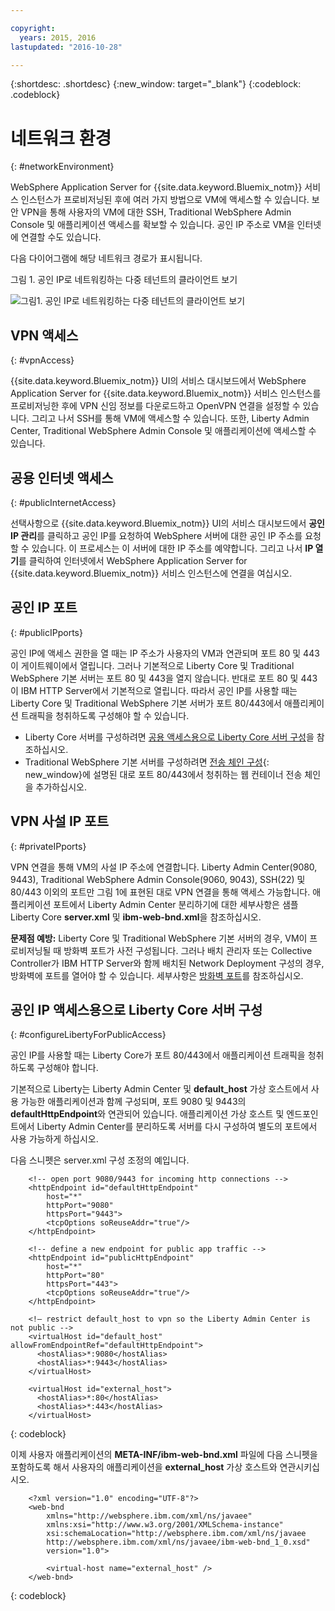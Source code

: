 ```yaml
---

copyright:
  years: 2015, 2016
lastupdated: "2016-10-28"

---
```


{:shortdesc: .shortdesc}
{:new_window: target="_blank"}
{:codeblock: .codeblock}

# 네트워크 환경
{: #networkEnvironment}

WebSphere Application Server for {{site.data.keyword.Bluemix_notm}} 서비스 인스턴스가 프로비저닝된 후에 여러 가지 방법으로 VM에 액세스할 수 있습니다. 보안 VPN을 통해 사용자의 VM에 대한 SSH, Traditional WebSphere Admin Console 및 애플리케이션 액세스를 확보할 수 있습니다. 공인 IP 주소로 VM을 인터넷에 연결할 수도 있습니다. 

다음 다이어그램에 해당 네트워크 경로가 표시됩니다. 

그림 1. 공인 IP로 네트워킹하는 다중 테넌트의 클라이언트 보기

![그림1. 공인 IP로 네트워킹하는 다중 테넌트의 클라이언트 보기](images/wasaas_multi_tenantPublicIP.gif)

## VPN 액세스
{: #vpnAccess}

{{site.data.keyword.Bluemix_notm}} UI의 서비스 대시보드에서 WebSphere Application Server for {{site.data.keyword.Bluemix_notm}} 서비스 인스턴스를 프로비저닝한 후에 VPN 신임 정보를 다운로드하고 OpenVPN 연결을 설정할 수 있습니다. 그리고 나서 SSH를 통해 VM에 액세스할 수 있습니다. 또한, Liberty Admin Center, Traditional WebSphere Admin Console 및 애플리케이션에 액세스할 수 있습니다. 

## 공용 인터넷 액세스
{: #publicInternetAccess}

선택사항으로 {{site.data.keyword.Bluemix_notm}} UI의 서비스 대시보드에서 **공인 IP 관리**를 클릭하고 공인 IP를 요청하여 WebSphere 서버에 대한 공인 IP 주소를 요청할 수 있습니다. 이 프로세스는 이 서버에 대한 IP 주소를 예약합니다. 그리고 나서 **IP 열기**를 클릭하여 인터넷에서 WebSphere Application Server for {{site.data.keyword.Bluemix_notm}} 서비스 인스턴스에 연결을 여십시오. 

## 공인 IP 포트
{: #publicIPports}

공인 IP에 액세스 권한을 열 때는 IP 주소가 사용자의 VM과 연관되며 포트 80 및 443이 게이트웨이에서 열립니다. 그러나 기본적으로 Liberty Core 및 Traditional WebSphere 기본 서버는 포트 80 및 443을 열지 않습니다. 반대로 포트 80 및 443이 IBM HTTP Server에서 기본적으로 열립니다. 따라서 공인 IP를 사용할 때는 Liberty Core 및 Traditional WebSphere 기본 서버가 포트 80/443에서 애플리케이션 트래픽을 청취하도록 구성해야 할 수 있습니다. 
* Liberty Core 서버를 구성하려면 [공용 액세스용으로 Liberty Core 서버 구성](networkEnvironment.html#configureLibertyForPublicAccess)을 참조하십시오. 
* Traditional WebSphere 기본 서버를 구성하려면 [전송 체인 구성](http://www.ibm.com/support/knowledgecenter/SSEQTP_8.5.5//com.ibm.websphere.nd.doc/ae/trun_chain_transport.html){: new_window}에 설명된 대로 포트 80/443에서 청취하는 웹 컨테이너 전송 체인을 추가하십시오.

## VPN 사설 IP 포트
{: #privateIPports}

VPN 연결을 통해 VM의 사설 IP 주소에 연결합니다. Liberty Admin Center(9080, 9443), Traditional WebSphere Admin Console(9060, 9043), SSH(22) 및 80/443 이외의 포트만 그림 1에 표현된 대로 VPN 연결을 통해 액세스 가능합니다. 애플리케이션 포트에서 Liberty Admin Center 분리하기에 대한 세부사항은 샘플 Liberty Core **server.xml** 및 **ibm-web-bnd.xml**을 참조하십시오. 

**문제점 예방:** Liberty Core 및 Traditional WebSphere 기본 서버의 경우, VM이 프로비저닝될 때 방화벽 포트가 사전 구성됩니다. 그러나 배치 관리자 또는 Collective Controller가 IBM HTTP Server와 함께 배치된 Network Deployment 구성의 경우, 방화벽에 포트를 열어야 할 수 있습니다. 세부사항은 [방화벽 포트](systemAccess.html#firewall_ports)를 참조하십시오. 

## 공인 IP 액세스용으로 Liberty Core 서버 구성
{: #configureLibertyForPublicAccess}

공인 IP를 사용할 때는 Liberty Core가 포트 80/443에서 애플리케이션 트래픽을 청취하도록 구성해야 합니다. 

기본적으로 Liberty는 Liberty Admin Center 및 **default_host** 가상 호스트에서 사용 가능한 애플리케이션과 함께 구성되며, 포트 9080 및 9443의 **defaultHttpEndpoint**와 연관되어 있습니다. 애플리케이션 가상 호스트 및 엔드포인트에서 Liberty Admin Center를 분리하도록 서버를 다시 구성하여 별도의 포트에서 사용 가능하게 하십시오. 

다음 스니펫은 server.xml 구성 조정의 예입니다.

```    
    <!-- open port 9080/9443 for incoming http connections -->
    <httpEndpoint id="defaultHttpEndpoint"
        host="*"
        httpPort="9080"
        httpsPort="9443">
        <tcpOptions soReuseAddr="true"/>
    </httpEndpoint>

    <!-- define a new endpoint for public app traffic -->
    <httpEndpoint id="publicHttpEndpoint"
        host="*"
        httpPort="80"
        httpsPort="443">
        <tcpOptions soReuseAddr="true"/>
    </httpEndpoint>

    <!– restrict default_host to vpn so the Liberty Admin Center is not public -->
    <virtualHost id="default_host" allowFromEndpointRef="defaultHttpEndpoint">
      <hostAlias>*:9080</hostAlias>
      <hostAlias>*:9443</hostAlias>
    </virtualHost>

    <virtualHost id="external_host">
      <hostAlias>*:80</hostAlias>
      <hostAlias>*:443</hostAlias>
    </virtualHost>
```
{: codeblock}

이제 사용자 애플리케이션의 **META-INF/ibm-web-bnd.xml** 파일에 다음 스니펫을 포함하도록 해서 사용자의 애플리케이션을 **external_host** 가상 호스트와 연관시키십시오. 

```
    <?xml version="1.0" encoding="UTF-8"?>
    <web-bnd
        xmlns="http://websphere.ibm.com/xml/ns/javaee"
        xmlns:xsi="http://www.w3.org/2001/XMLSchema-instance"
        xsi:schemaLocation="http://websphere.ibm.com/xml/ns/javaee   
        http://websphere.ibm.com/xml/ns/javaee/ibm-web-bnd_1_0.xsd"
        version="1.0">

        <virtual-host name="external_host" />
    </web-bnd>
```
{: codeblock}
